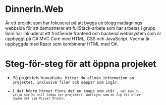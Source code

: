 # DinnerIn.Web
Är ett projekt som har fokuserat på att bygga en blogg matlagnings webbsida för att demostrerar ett fullStack-arbete som 
har arbetas i grupp. Som har inkluderat ett fristående frontend och backend webbsystem som är uppbyggt på C# MVC Core med 
HTML, CSS och JavaScript. Vyerna är uppbyggda med Razor som kombinerar HTML med C#.
# Steg-för-steg för att öppna projeket 
- På projektets huvudsida <code> hittar du allmän information om projektet, inklusive filer och mappar som ingår.
- I det högra hörnet finns det en knapp som står <code>, där kan du välja hur du vill ladda ner projektet. Äntligen som en Zip fil eller öppna det via Visual Studio.
